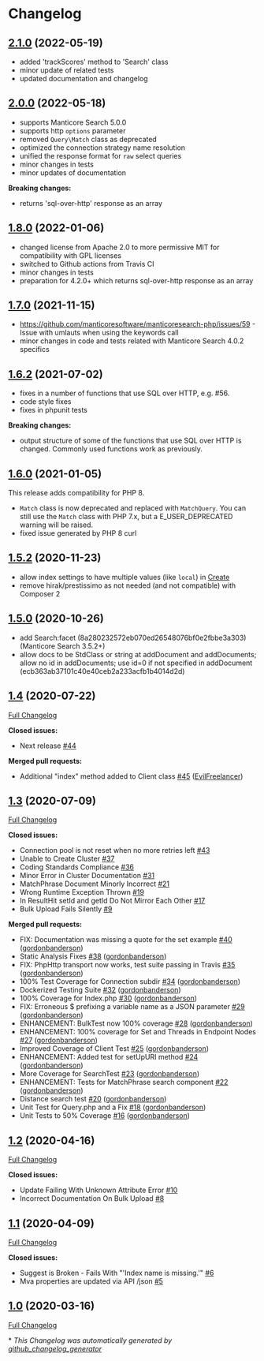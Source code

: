 # Changelog

## [2.1.0](https://github.com/manticoresoftware/manticoresearch-php/releases/tag/2.1.0) (2022-05-19)
* added 'trackScores' method to 'Search' class
* minor update of related tests 
* updated documentation and changelog

## [2.0.0](https://github.com/manticoresoftware/manticoresearch-php/releases/tag/2.0.0) (2022-05-18)
* supports Manticore Search 5.0.0
* supports http `options` parameter
* removed `Query\Match` class as deprecated
* optimized the connection strategy name resolution 
* unified the response format for `raw` select queries
* minor changes in tests
* minor updates of documentation

**Breaking changes:**
* returns 'sql-over-http' response as an array

## [1.8.0](https://github.com/manticoresoftware/manticoresearch-php/releases/tag/1.8.0) (2022-01-06)
* changed license from Apache 2.0 to more permissive MIT for compatibility with GPL licenses
* switched to Github actions from Travis CI
* minor changes in tests
* preparation for 4.2.0+ which returns sql-over-http response as an array

## [1.7.0](https://github.com/manticoresoftware/manticoresearch-php/releases/tag/1.7.0) (2021-11-15)
* https://github.com/manticoresoftware/manticoresearch-php/issues/59 - Issue with umlauts when using the keywords call
* minor changes in code and tests related with Manticore Search 4.0.2 specifics

## [1.6.2](https://github.com/manticoresoftware/manticoresearch-php/releases/tag/1.6.2) (2021-07-02)
* fixes in a number of functions that use SQL over HTTP, e.g. #56.
* code style fixes
* fixes in phpunit tests

**Breaking changes:**
* output structure of some of the functions that use SQL over HTTP is changed. Commonly used functions work as previously.


## [1.6.0](https://github.com/manticoresoftware/manticoresearch-php/releases/tag/1.6.0) (2021-01-05)
This release adds compatibility for PHP 8.
* `Match` class is now deprecated and replaced with `MatchQuery`. You can still use the `Match` class with PHP 7.x, but a E_USER_DEPRECATED warning will be raised.
*  fixed issue generated by PHP 8 curl 

## [1.5.2](https://github.com/manticoresoftware/manticoresearch-php/releases/tag/1.5.2) (2020-11-23)
* allow index settings to have multiple values (like `local`) in [Create](src/Manticoresearch/Endpoints/Indices/Create.php) 
* remove  hirak/prestissimo as not needed (and not compatible) with Composer 2

## [1.5.0](https://github.com/manticoresoftware/manticoresearch-php/releases/tag/1.5.0) (2020-10-26)
* add Search:facet (8a280232572eb070ed26548076bf0e2fbbe3a303) (Manticore Search 3.5.2+)
* allow docs to be StdClass or string at addDocument and addDocuments; allow no id in addDocuments; use id=0 if not specified in addDocument  (ecb363ab37101c40e40ceb2a233acfb1b4014d2d)

## [1.4](https://github.com/manticoresoftware/manticoresearch-php/tree/1.4) (2020-07-22)

[Full Changelog](https://github.com/manticoresoftware/manticoresearch-php/compare/1.3...1.4)

**Closed issues:**

- Next release [\#44](https://github.com/manticoresoftware/manticoresearch-php/issues/44)

**Merged pull requests:**

- Additional "index" method added to Client class [\#45](https://github.com/manticoresoftware/manticoresearch-php/pull/45) ([EvilFreelancer](https://github.com/EvilFreelancer))

## [1.3](https://github.com/manticoresoftware/manticoresearch-php/tree/1.3) (2020-07-09)

[Full Changelog](https://github.com/manticoresoftware/manticoresearch-php/compare/1.2...1.3)

**Closed issues:**

- Connection pool is not reset when no more retries left [\#43](https://github.com/manticoresoftware/manticoresearch-php/issues/43)
- Unable to Create Cluster [\#37](https://github.com/manticoresoftware/manticoresearch-php/issues/37)
- Coding Standards Compliance [\#36](https://github.com/manticoresoftware/manticoresearch-php/issues/36)
- Minor Error in Cluster Documentation [\#31](https://github.com/manticoresoftware/manticoresearch-php/issues/31)
- MatchPhrase Document Minorly Incorrect [\#21](https://github.com/manticoresoftware/manticoresearch-php/issues/21)
- Wrong Runtime Exception Thrown [\#19](https://github.com/manticoresoftware/manticoresearch-php/issues/19)
- In ResultHit setId and getId Do Not Mirror Each Other [\#17](https://github.com/manticoresoftware/manticoresearch-php/issues/17)
- Bulk Upload Fails Silently [\#9](https://github.com/manticoresoftware/manticoresearch-php/issues/9)

**Merged pull requests:**

- FIX: Documentation was missing a quote for the set example [\#40](https://github.com/manticoresoftware/manticoresearch-php/pull/40) ([gordonbanderson](https://github.com/gordonbanderson))
- Static Analysis Fixes [\#38](https://github.com/manticoresoftware/manticoresearch-php/pull/38) ([gordonbanderson](https://github.com/gordonbanderson))
- FIX: PhpHttp transport now works, test suite passing in Travis [\#35](https://github.com/manticoresoftware/manticoresearch-php/pull/35) ([gordonbanderson](https://github.com/gordonbanderson))
- 100% Test Coverage for Connection subdir [\#34](https://github.com/manticoresoftware/manticoresearch-php/pull/34) ([gordonbanderson](https://github.com/gordonbanderson))
- Dockerized Testing Suite [\#32](https://github.com/manticoresoftware/manticoresearch-php/pull/32) ([gordonbanderson](https://github.com/gordonbanderson))
- 100% Coverage for Index.php [\#30](https://github.com/manticoresoftware/manticoresearch-php/pull/30) ([gordonbanderson](https://github.com/gordonbanderson))
- FIX: Erroneous $ prefixing a variable name as a JSON parameter [\#29](https://github.com/manticoresoftware/manticoresearch-php/pull/29) ([gordonbanderson](https://github.com/gordonbanderson))
- ENHANCEMENT: BulkTest now 100% coverage [\#28](https://github.com/manticoresoftware/manticoresearch-php/pull/28) ([gordonbanderson](https://github.com/gordonbanderson))
- ENHANCEMENT: 100% coverage for Set and Threads in Endpoint Nodes [\#27](https://github.com/manticoresoftware/manticoresearch-php/pull/27) ([gordonbanderson](https://github.com/gordonbanderson))
- Improved Coverage of Client Test [\#25](https://github.com/manticoresoftware/manticoresearch-php/pull/25) ([gordonbanderson](https://github.com/gordonbanderson))
- ENHANCEMENT: Added test for setUpURI method [\#24](https://github.com/manticoresoftware/manticoresearch-php/pull/24) ([gordonbanderson](https://github.com/gordonbanderson))
- More Coverage for SearchTest [\#23](https://github.com/manticoresoftware/manticoresearch-php/pull/23) ([gordonbanderson](https://github.com/gordonbanderson))
- ENHANCEMENT: Tests for MatchPhrase search component [\#22](https://github.com/manticoresoftware/manticoresearch-php/pull/22) ([gordonbanderson](https://github.com/gordonbanderson))
- Distance search test [\#20](https://github.com/manticoresoftware/manticoresearch-php/pull/20) ([gordonbanderson](https://github.com/gordonbanderson))
- Unit Test for Query.php and a Fix [\#18](https://github.com/manticoresoftware/manticoresearch-php/pull/18) ([gordonbanderson](https://github.com/gordonbanderson))
- Unit Tests to 50% Coverage [\#16](https://github.com/manticoresoftware/manticoresearch-php/pull/16) ([gordonbanderson](https://github.com/gordonbanderson))

## [1.2](https://github.com/manticoresoftware/manticoresearch-php/tree/1.2) (2020-04-16)

[Full Changelog](https://github.com/manticoresoftware/manticoresearch-php/compare/1.1...1.2)

**Closed issues:**

- Update Failing With Unknown Attribute Error [\#10](https://github.com/manticoresoftware/manticoresearch-php/issues/10)
- Incorrect Documentation On Bulk Upload [\#8](https://github.com/manticoresoftware/manticoresearch-php/issues/8)

## [1.1](https://github.com/manticoresoftware/manticoresearch-php/tree/1.1) (2020-04-09)

[Full Changelog](https://github.com/manticoresoftware/manticoresearch-php/compare/1.0...1.1)

**Closed issues:**

- Suggest is Broken - Fails With "'Index name is missing.'" [\#6](https://github.com/manticoresoftware/manticoresearch-php/issues/6)
- Mva properties are updated via API /json [\#5](https://github.com/manticoresoftware/manticoresearch-php/issues/5)

## [1.0](https://github.com/manticoresoftware/manticoresearch-php/tree/1.0) (2020-03-16)

[Full Changelog](https://github.com/manticoresoftware/manticoresearch-php/compare/c156463601c60c7288a5d25e714a5caf5b99dbb6...1.0)



\* *This Changelog was automatically generated by [github_changelog_generator](https://github.com/github-changelog-generator/github-changelog-generator)*
